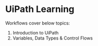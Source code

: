 # UiPath Learning

Workflows cover below topics:
1. Introduction to UiPath
2. Variables, Data Types & Control Flows